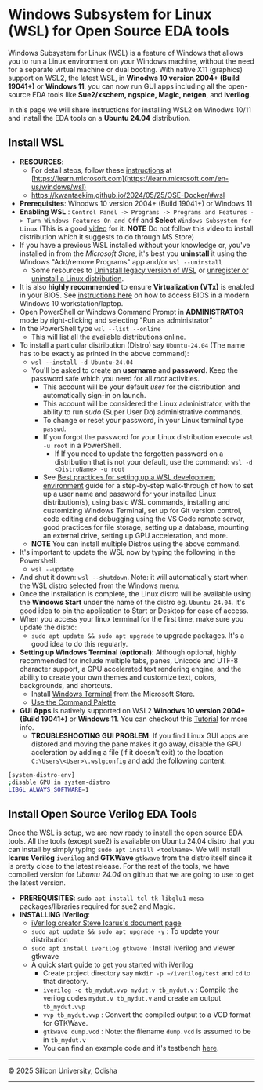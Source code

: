 # Windows Subsystem for Linux (WSL) for Open Source EDA tools

Windows Subsystem for Linux (WSL) is a feature of Windows that allows you to run a Linux environment on your Windows machine, without the need for a separate virtual machine or dual booting. With native X11 (graphics) support on WSL2, the latest WSL, in **Winodws 10 version 2004+ (Build 19041+)** or **Windows 11**, you can now run GUI apps including all the open-source EDA tools like **Sue2/xschem, ngspice, Magic, netgen**, and **iverilog**.

In this page we will share instructions for installing WSL2 on Winodws 10/11 and install the EDA tools on a **Ubuntu 24.04** distribution.
  
## Install WSL
- **RESOURCES**:
  - For detail steps, follow these [instructions](https://learn.microsoft.com/en-us/windows/wsl/install) at [https://learn.microsoft.com](https://learn.microsoft.com/en-us/windows/wsl)
  - https://kwantaekim.github.io/2024/05/25/OSE-Docker/#wsl
- **Prerequisites**: Winodws 10 version 2004+ (Build 19041+) or Windows 11
- **Enabling WSL** : `Control Panel -> Programs -> Programs and Features -> Turn Windows Features On and Off` and **Select** `Windows Subsystem for Linux`  (This is a good [video](https://kwantaekim.github.io/2024/05/25/OSE-Docker/#wsl) for it. **NOTE** Do not follow this video to install distribution which it suggests to do through MS Store)
- If you have a previous WSL installed without your knowledge or, you've installed in from the _Microsoft Store_, it's best you **uninstall** it using the Windows "Add/remove Programs" app and/or `wsl --uninstall`
  - Some resources to [Uninstall legacy version of WSL](https://learn.microsoft.com/en-us/windows/wsl/troubleshooting#uninstall-legacy-version-of-wsl) or [unregister or uninstall a Linux distribution](https://learn.microsoft.com/en-us/windows/wsl/basic-commands#unregister-or-uninstall-a-linux-distribution).
- It is also **highly recommended** to ensure **Virtualization (VTx)** is enabled in your BIOS. See [instructions here](https://www.laptopmag.com/articles/access-bios-windows-10) on how to access BIOS in a modern Windows 10 workstation/laptop. 
- Open PowerShell or Windows Command Prompt in **ADMINISTRATOR** mode by right-clicking and selecting "Run as administrator"
- In the PowerShell type `wsl --list --online`
  - This will list all the available distributions online. 
- To install a particular distribution (Distro) say `Ubuntu-24.04` (The name has to be exactly as printed in the above command):
  - `wsl --install -d Ubuntu-24.04`
  - You'll be asked to create an **username** and **password**. Keep the password safe which you need for all _root_ activities.
    - This account will be your default _user_ for the distribution and automatically sign-in on launch.
    - This account will be considered the Linux administrator, with the ability to run *sudo* (Super User Do) administrative commands.
    - To change or reset your password, in your Linux terminal type `passwd`.
    - If you forgot the password for your Linux distribution execute `wsl -u root` in a PowerShell.
      - If If you need to update the forgotten password on a distribution that is not your default, use the command: `wsl -d <DistroName> -u root`
    - See [Best practices for setting up a WSL development environment](https://learn.microsoft.com/en-us/windows/wsl/setup/environment#set-up-your-linux-username-and-password) guide for a step-by-step walk-through of how to set up a user name and password for your installed Linux distribution(s), using basic WSL commands, installing and customizing Windows Terminal, set up for Git version control, code editing and debugging using the VS Code remote server, good practices for file storage, setting up a database, mounting an external drive, setting up GPU acceleration, and more.
  - **NOTE** You can install multiple Distros using the above command.
- It's important to update the WSL now by typing the following in the Powershell:
  - `wsl --update`
- And shut it down: `wsl --shutdown`. Note: it will automatically start when the WSL distro selected from the Windows menu.
- Once the installation is complete, the Linux distro will be available using the **Windows Start** under the name of the distro eg. `Ubuntu 24.04`. It's good idea to pin the application to Start or Desktop for ease of access.  
- When you access your linux terminal for the first time, make sure you update the distro:
  - `sudo apt update && sudo apt upgrade` to upgrade packages. It's a good idea to do this regularly.
- **Setting up Windows Terminal (optional)**: Although optional, highly recommended for include multiple tabs, panes, Unicode and UTF-8 character support, a GPU accelerated text rendering engine, and the ability to create your own themes and customize text, colors, backgrounds, and shortcuts.
  - Install [Windows Terminal](https://learn.microsoft.com/en-us/windows/terminal/get-started) from the Microsoft Store.
  - [Use the Command Palette](https://learn.microsoft.com/en-us/windows/terminal/get-started#invoke-the-command-palette)
- **GUI Apps** is natively supported on WSL2 **Winodws 10 version 2004+ (Build 19041+)** or **Windows 11**. You can checkout this [Tutorial](https://learn.microsoft.com/en-us/windows/wsl/tutorials/gui-apps) for more info.
  - **TROUBLESHOOTING GUI PROBLEM**: If you find Linux GUI apps are distored and moving the pane makes it go away, disable the GPU accleration by adding a file (if it doesn't exit) to the location `C:\Users\<User>\.wslgconfig` and add the following content:

```bash
[system-distro-env]
;disable GPU in system-distro
LIBGL_ALWAYS_SOFTWARE=1
```
## Install Open Source Verilog EDA Tools
Once the WSL is setup, we are now ready to install the open source EDA tools. All the tools (except sue2) is available on Ubuntu 24.04 distro that you can install by simply typing `sudo apt install <toolName>`. We will install **Icarus Verilog** `iverilog` 
 and **GTKWave** `gtkwave` from the distro itself since it is pretty close to the latest release. For the rest of the tools, we have compiled version for *Ubuntu 24.04* on github that we are going to use to get the latest version.

- **PREREQUISITES**: `sudo apt install tcl tk libglu1-mesa`  packages/libraries required for sue2 and Magic.
- **INSTALLING iVerilog**:
  - [iVerilog creator Steve Icarus's document page](https://steveicarus.github.io/iverilog)
  - `sudo apt update && sudo apt upgrade -y` : To update your distribution
  - `sudo apt install iverilog gtkwave` : Install iverilog and viewer gtkwave
  - A quick start guide to get you started with iVerilog
    - Create project directory say `mkdir -p ~/iverilog/test` and `cd` to that directory.
    - `iverilog -o tb_mydut.vvp mydut.v tb_mydut.v` : Compile the verilog codes `mydut.v tb_mydut.v` and create an output `tb_mydut.vvp`
    - `vvp tb_mydut.vvp` : Convert the compiled output to a VCD format for GTKWave.
    - `gtkwave dump.vcd` : Note: the filename `dump.vcd` is assumed to be in `tb_mydut.v`
    - You can find an example code and it's testbench [here](https://github.com/silicon-vlsi/VLSI-2024).

---
&copy; 2025 Silicon University, Odisha  

* * *

[OpenRAM]:              https://openram.soe.ucsc.edu/
[OpenRAMgit]:           https://github.com/VLSIDA/OpenRAM 
[OpenRAMpaper]:         https://ieeexplore.ieee.org/document/7827670/
[SCMOS]:                https://www.mosis.com/files/scmos/scmos.pdf
[NGSpice]:              http://ngspice.sourceforge.net
[NGSpiceMan]:           http://ngspice.sourceforge.net/docs/ngspice-html-manual/manual.xhtml
[Magic]:                http://opencircuitdesign.com/magic/
[Netgen]:               http://opencircuitdesign.com/netgen/


